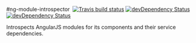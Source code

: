 #ng-module-introspector &nbsp;[![Travis build status](https://travis-ci.org/evangalen/ng-module-introspector.png?branch=master)](https://travis-ci.org/evangalen/ng-module-introspector)&nbsp;[![devDependency Status](https://david-dm.org/evangalen/ng-module-introspector/dev-status.svg)](https://david-dm.org/evangalen/ng-module-introspector#info=devDependencies)
[![devDependency Status](https://david-dm.org/evangalen/ng-module-introspector/dev-status.svg?branch=master)](https://david-dm.org/evangalen/ng-module-introspector#info=devDependencies)

Introspects AngularJS modules for its components and their service dependencies.
